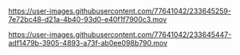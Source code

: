 


# 









https://user-images.githubusercontent.com/77641042/233645259-7e72bc48-d21a-4b40-93d0-e40f1f7900c3.mov



https://user-images.githubusercontent.com/77641042/233645447-adf1479b-3905-4893-a73f-ab0ee098b790.mov



